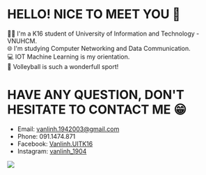 # HELLO! NICE TO MEET YOU 👋
 👨‍🎓 I'm a K16 student of University of Information and Technology - VNUHCM. <br/>
 🌐 I'm studying Computer Networking and Data Communication. <br/>
 💻 IOT Machine Learning is my orientation. <br/>
 🏐 Volleyball is such a wonderfull sport!
# HAVE ANY QUESTION, DON'T HESITATE TO CONTACT ME 😁
 * Email: vanlinh.1942003@gmail.com
 * Phone: 091.1474.871
 * Facebook: [Vanlinh.UITK16](https://www.facebook.com/Vanlinh.UITK16/)
 * Instagram: [vanlinh_1904](https://www.instagram.com/vanlinh_1904/)
 
![](https://github.com/Vanlinh1904/Vanlinh1904/blob/main/dc6knw6-5a31a921-c204-4354-a6da-95062329ff9d.png?raw=true)
